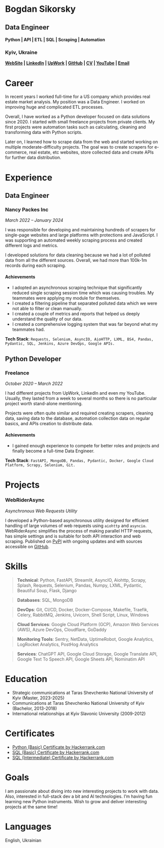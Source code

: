 # Bogdan Sikorsky

## Data Engineer

#### Python | API | ETL | SQL | Scraping | Automation

### Kyiv, Ukraine

**[WebSite](https://bit.ly/Website_Bogdan_Sikorsky) |
[LinkedIn](https://bit.ly/LinkedIn_Bogdan_sikorsky) |
[UpWork](https://bit.ly/UpWork_Bogdan_Sikorsky) |
[GitHub](https://bit.ly/GitHub_Bogdan_Sikorsky) |
[CV](https://bit.ly/CV_Bogdan_Sikorsky_) |
[YouTube](https://bit.ly/YouTube_Bogdan_Sikorsky) |
[Email](mailto:bogdan.sikorsky.dev@gmail.com)**

# Career

In recent years I worked full-time for a US company which provides real estate market analysis. My position was a Data Engineer. I worked on improving huge and complicated ETL processes.

Overall, I have worked as a Python developer focused on data solutions since 2020. I started with small freelance projects from private clients. My first projects were automation tasks such as calculating, cleaning and transforming data with Python scripts.

Later on, I learned how to scrape data from the web and started working on multiple moderate-difficulty projects. The goal was to create scrapers for e-commerce, real estate, etc websites, store collected data and create APIs for further data distribution.

# Experience

## Data Engineer

### Nancy Packes Inc

_March 2022 – January 2024_

I was responsible for developing and maintaining hundreds of scrapers for single-page websites and large platforms with protections and JavaScript. I was supporting an automated weekly scraping process and created different logs and metrics.

I developed solutions for data cleaning because we had a lot of polluted data from all the different sources. Overall, we had more than 100k-1m records during each scraping.

#### Achievements

- I adopted an asynchronous scraping technique that significantly reduced single scraping session time which was causing troubles. My teammates were applying my module for themselves.
- I created a filtering pipeline that separated polluted data which we were not able to filter or clean manually.
- I created a couple of metrics and reports that helped us deeply understand the quality of our data.
- I created a comprehensive logging system that was far beyond what my teammates had.

**Tech Stack**: ```Requests, Selenium, AsyncIO, AioHTTP, LXML, BS4, Pandas, Pydantic, SQL, Jenkins, Azure DevOps, Google APIs.```

## Python Developer

### Freelance

_October 2020 – March 2022_

I had different projects from UpWork, LinkedIn and even my YouTube. Usually, they lasted from a week to several months so there is no particular project worth stand-alone mentioning.

Projects were often quite similar and required creating scrapers, cleaning data, saving data to the database, automation collection data on regular basics, and APIs creation to distribute data.

#### Achievements

- I gained enough experience to compete for better roles and projects and finally become a full-time Data Engineer.

**Tech Stack**: ```FastAPI, MongoDB, Pandas, Pydantic, Docker, Google Cloud Platform, Scrapy, Selenium, Git.```

# Projects

### WebRiderAsync

_Asynchronous Web Requests Utility_

I developed a Python-based asynchronous utility designed for efficient handling of large volumes of web requests using `aiohttp` and `asyncio`. WebRiderAsync simplifies the process of making parallel HTTP requests, has simple settings and is suitable for both API interaction and web scraping. Published on [PyPI](https://pypi.org/project/webrider-async/) with ongoing updates and with sources accessible on [GitHub](https://github.com/bogdan-sikorsky/webrider_async).

# Skills

> **Technical**: Python, FastAPI, Streamlit, AsyncIO, Aiohttp, Scrapy, Splash, Requests, Selenium, Pandas, Numpy, LXML, Pydantic, Beautiful Soup, Flask, Django

> **Databases**: SQL, MongoDB

> **DevOps**: Git, CI/CD, Docker, Docker-Compose, Makefile, Traefik, Celery, RabbitMQ, Jenkins, Uvicorn, Shell Script, Linux, Windows

> **Cloud Services**: Google Cloud Platform (GCP), Amazon Web Services (AWS), Azure DevOps, Cloudflare, GoDaddy

> **Monitoring Tools**: Sentry, NetData, UptimeRobot, Google Analytics, LogRocket Analytics, PostHog Analytics

> **Services**: ChatGPT API, Google Cloud Storage, Google Translate API, Google Text To Speech API, Google Sheets API, Nominatim API

# Education

- Strategic communications at Taras Shevchenko National University of Kyiv (Master, 2023-2025)
- Communications at Taras Shevchenko National University of Kyiv (Bachelor, 2013-2018)
- International relationships at Kyiv Slavonic University (2009-2012)

# Certificates

- [Python (Basic) Certificate by Hackerrank.com](https://www.hackerrank.com/certificates/d32ad5a6f887)
- [SQL (Basic) Certificate by Hackerrank.com](https://www.hackerrank.com/certificates/c383d100da8d)
- [SQL (Intermediate) Certificate by Hackerrank.com](https://www.hackerrank.com/certificates/1e77a3c646f5)

# Goals

I am passionate about diving into new interesting projects to work with data. Also, interested in full-stack dev a bit and AI technologies. I’m having fun learning new Python instruments. Wish to grow and deliver interesting projects at the same time!

# Languages

English, Ukrainian
